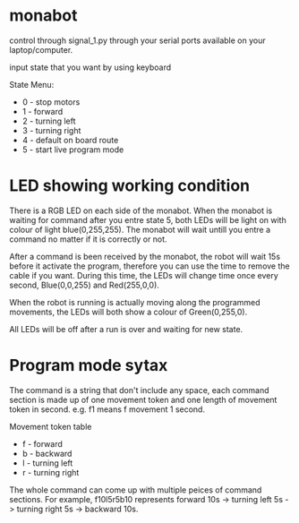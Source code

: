 # monabot
control through signal_1.py through your serial ports available on your laptop/computer. 

input state that you want by using keyboard
 
 State Menu:
 - 0 - stop motors
 - 1 - forward
 - 2 - turning left
 - 3 - turning right
 - 4 - default on board route
 - 5 - start live program mode
 
 # LED showing working condition
 There is a RGB LED on each side of the monabot. 
 When the monabot is waiting for command after you entre state 5, both LEDs will be light on with colour of light blue(0,255,255). The monabot will wait untill you entre a command no matter if it is correctly or not. 
 
 After a command is been received by the monabot, the robot will wait 15s before it activate the program, therefore you can use the time to remove the cable if you want. During this time, the LEDs will change time once every second, Blue(0,0,255) and Red(255,0,0). 
 
When the robot is running is actually moving along the programmed movements, the LEDs will both show a colour of Green(0,255,0). 

All LEDs will be off after a run is over and waiting for new state. 
 
 # Program mode sytax
 The command is a string that don't include any space, each command section is made up of one movement token and one length of movement token in second. e.g. f1 means f movement 1 second. 
 
 Movement token table
 - f - forward
 - b - backward
 - l - turning left
 - r - turning right
 
 The whole command can come up with multiple peices of command sections. 
 For example, f10l5r5b10 represents forward 10s -> turning left 5s -> turning right 5s -> backward 10s. 
 
